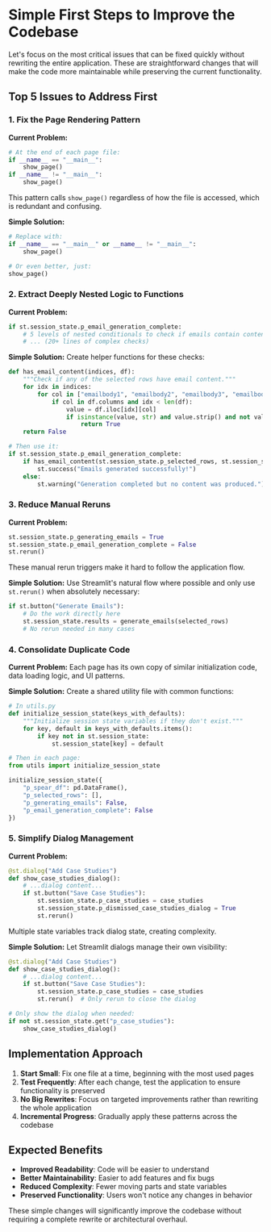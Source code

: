 # Simple First Steps to Improve the Codebase

Let's focus on the most critical issues that can be fixed quickly without rewriting the entire application. These are straightforward changes that will make the code more maintainable while preserving the current functionality.

## Top 5 Issues to Address First

### 1. Fix the Page Rendering Pattern

**Current Problem:**
```python
# At the end of each page file:
if __name__ == "__main__":
    show_page()
if __name__ != "__main__":
    show_page()
```

This pattern calls `show_page()` regardless of how the file is accessed, which is redundant and confusing.

**Simple Solution:**
```python
# Replace with:
if __name__ == "__main__" or __name__ != "__main__":
    show_page()

# Or even better, just:
show_page()
```

### 2. Extract Deeply Nested Logic to Functions

**Current Problem:**
```python
if st.session_state.p_email_generation_complete:
    # 5 levels of nested conditionals to check if emails contain content
    # ... (20+ lines of complex checks)
```

**Simple Solution:**
Create helper functions for these checks:

```python
def has_email_content(indices, df):
    """Check if any of the selected rows have email content."""
    for idx in indices:
        for col in ["emailbody1", "emailbody2", "emailbody3", "emailbody4"]:
            if col in df.columns and idx < len(df):
                value = df.iloc[idx][col]
                if isinstance(value, str) and value.strip() and not value.startswith("Error:"):
                    return True
    return False

# Then use it:
if st.session_state.p_email_generation_complete:
    if has_email_content(st.session_state.p_selected_rows, st.session_state.p_spear_df):
        st.success("Emails generated successfully!")
    else:
        st.warning("Generation completed but no content was produced.")
```

### 3. Reduce Manual Reruns

**Current Problem:**
```python
st.session_state.p_generating_emails = True
st.session_state.p_email_generation_complete = False
st.rerun()
```

These manual rerun triggers make it hard to follow the application flow.

**Simple Solution:**
Use Streamlit's natural flow where possible and only use `st.rerun()` when absolutely necessary:

```python
if st.button("Generate Emails"):
    # Do the work directly here
    st.session_state.results = generate_emails(selected_rows)
    # No rerun needed in many cases
```

### 4. Consolidate Duplicate Code

**Current Problem:**
Each page has its own copy of similar initialization code, data loading logic, and UI patterns.

**Simple Solution:**
Create a shared utility file with common functions:

```python
# In utils.py
def initialize_session_state(keys_with_defaults):
    """Initialize session state variables if they don't exist."""
    for key, default in keys_with_defaults.items():
        if key not in st.session_state:
            st.session_state[key] = default

# Then in each page:
from utils import initialize_session_state

initialize_session_state({
    "p_spear_df": pd.DataFrame(),
    "p_selected_rows": [],
    "p_generating_emails": False,
    "p_email_generation_complete": False
})
```

### 5. Simplify Dialog Management

**Current Problem:**
```python
@st.dialog("Add Case Studies")
def show_case_studies_dialog():
    # ...dialog content...
    if st.button("Save Case Studies"):
        st.session_state.p_case_studies = case_studies
        st.session_state.p_dismissed_case_studies_dialog = True
        st.rerun()
```

Multiple state variables track dialog state, creating complexity.

**Simple Solution:**
Let Streamlit dialogs manage their own visibility:

```python
@st.dialog("Add Case Studies")
def show_case_studies_dialog():
    # ...dialog content...
    if st.button("Save Case Studies"):
        st.session_state.p_case_studies = case_studies
        st.rerun()  # Only rerun to close the dialog

# Only show the dialog when needed:
if not st.session_state.get("p_case_studies"):
    show_case_studies_dialog()
```

## Implementation Approach

1. **Start Small**: Fix one file at a time, beginning with the most used pages
2. **Test Frequently**: After each change, test the application to ensure functionality is preserved
3. **No Big Rewrites**: Focus on targeted improvements rather than rewriting the whole application
4. **Incremental Progress**: Gradually apply these patterns across the codebase

## Expected Benefits

- **Improved Readability**: Code will be easier to understand
- **Better Maintainability**: Easier to add features and fix bugs
- **Reduced Complexity**: Fewer moving parts and state variables
- **Preserved Functionality**: Users won't notice any changes in behavior

These simple changes will significantly improve the codebase without requiring a complete rewrite or architectural overhaul. 